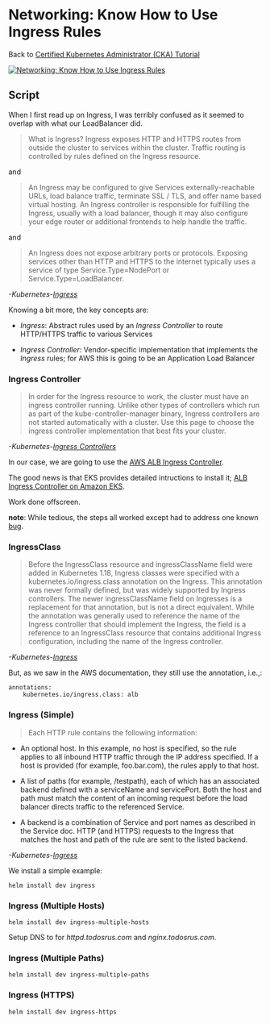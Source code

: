 # Networking: Know How to Use Ingress Rules

Back to [Certified Kubernetes Administrator (CKA) Tutorial](https://github.com/larkintuckerllc/k8s-cka-tutorial)

[![Networking: Know How to Use Ingress Rules](http://img.youtube.com/vi/ydziARWNnT4/0.jpg)](https://youtu.be/ydziARWNnT4)

## Script

When I first read up on Ingress, I was terribly confused as it seemed to overlap with what our LoadBalancer did.

> What is Ingress?
Ingress exposes HTTP and HTTPS routes from outside the cluster to services within the cluster. Traffic routing is controlled by rules defined on the Ingress resource.

and

> An Ingress may be configured to give Services externally-reachable URLs, load balance traffic, terminate SSL / TLS, and offer name based virtual hosting. An Ingress controller is responsible for fulfilling the Ingress, usually with a load balancer, though it may also configure your edge router or additional frontends to help handle the traffic.

and

> An Ingress does not expose arbitrary ports or protocols. Exposing services other than HTTP and HTTPS to the internet typically uses a service of type Service.Type=NodePort or Service.Type=LoadBalancer.

*-Kubernetes-[Ingress](https://kubernetes.io/docs/concepts/services-networking/ingress/)*

Knowing a bit more, the key concepts are:

* *Ingress*: Abstract rules used by an *Ingress Controller* to route HTTP/HTTPS traffic to various Services

* *Ingress Controller*: Vendor-specific implementation that implements the *Ingress* rules; for AWS this is going to be an Application Load Balancer

### Ingress Controller

> In order for the Ingress resource to work, the cluster must have an ingress controller running.
> Unlike other types of controllers which run as part of the kube-controller-manager binary, Ingress controllers are not started automatically with a cluster. Use this page to choose the ingress controller implementation that best fits your cluster.

*-Kubernetes-[Ingress Controllers](https://kubernetes.io/docs/concepts/services-networking/ingress-controllers/)*

In our case, we are going to use the [AWS ALB Ingress Controller](https://github.com/kubernetes-sigs/aws-alb-ingress-controller).

The good news is that EKS provides detailed intructions to install it; [ALB Ingress Controller on Amazon EKS](https://docs.aws.amazon.com/eks/latest/userguide/alb-ingress.html).

Work done offscreen.

**note**: While tedious, the steps all worked except had to address one known [bug](https://stackoverflow.com/questions/60375599/malformedpolicydocument-when-calling-the-createpolicy-operation-aws).

### IngressClass

> Before the IngressClass resource and ingressClassName field were added in Kubernetes 1.18, Ingress classes were specified with a kubernetes.io/ingress.class annotation on the Ingress. This annotation was never formally defined, but was widely supported by Ingress controllers.
> The newer ingressClassName field on Ingresses is a replacement for that annotation, but is not a direct equivalent. While the annotation was generally used to reference the name of the Ingress controller that should implement the Ingress, the field is a reference to an IngressClass resource that contains additional Ingress configuration, including the name of the Ingress controller.

*-Kubernetes-[Ingress](https://kubernetes.io/docs/concepts/services-networking/ingress/)*

But, as we saw in the AWS documentation, they still use the annotation, i.e.,:

```plaintext
annotations:
    kubernetes.io/ingress.class: alb
```

### Ingress (Simple)

> Each HTTP rule contains the following information:

* An optional host. In this example, no host is specified, so the rule applies to all inbound HTTP traffic through the IP address specified. If a host is provided (for example, foo.bar.com), the rules apply to that host.

* A list of paths (for example, /testpath), each of which has an associated backend defined with a serviceName and servicePort. Both the host and path must match the content of an incoming request before the load balancer directs traffic to the referenced Service.

* A backend is a combination of Service and port names as described in the Service doc. HTTP (and HTTPS) requests to the Ingress that matches the host and path of the rule are sent to the listed backend.

*-Kubernetes-[Ingress](https://kubernetes.io/docs/concepts/services-networking/ingress/)*

We install a simple example:

```plaintext
helm install dev ingress
```

### Ingress (Multiple Hosts)

```plaintext
helm install dev ingress-multiple-hosts
```

Setup DNS to for *httpd.todosrus.com* and *nginx.todosrus.com*.

### Ingress (Multiple Paths)

```plaintext
helm install dev ingress-multiple-paths
```

### Ingress (HTTPS)

```plaintext
helm install dev ingress-https
```
